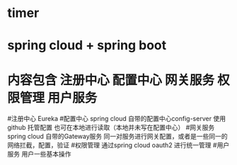 # timer
# spring cloud + spring boot
# 内容包含 注册中心 配置中心 网关服务 权限管理 用户服务
#注册中心
 Eureka
#配置中心
spring cloud 自带的配置中心config-server 使用github 托管配置 也可在本地进行读取（本地并未写在配置中心）
#网关服务
spring cloud 自带的Gateway服务 同一对服务进行网关配置，或者是一些同一的网络拦截，配置，验证
#权限管理
通过spring cloud oauth2 进行统一管理
#用户服务
用户一些基本操作
